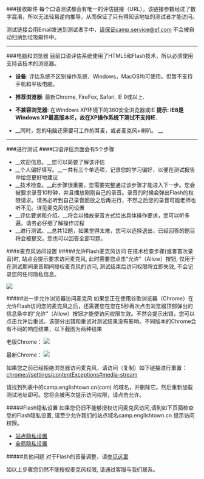 ###接收邮件
每个口语测试都会有唯一的评估链接（URL），该链接参数经过了数字混淆，所以无法轻易逆向推导，从而保证了只有得知该地址的测试者才能访问。

测试链接会用Email发送到测试者手中，请保证camp.service@ef.com 不会被自动归纳到垃圾邮件中。

* * *
###电脑和浏览器
目前口语评估系统使用了HTML5和Flash技术，所以必须使用支持该技术的浏览器。

-   __设备__: 评估系统不区别操作系统，Windows，MacOS均可使用。但暂不支持手机和平板电脑。

-   __推荐浏览器__: 最新Chrome, FireFox, Safari, IE 9或以上. 

-   __不兼容浏览器__: 在Windows XP环境下的360安全浏览器或IE 
__提示: IE8是Windows XP最高版本IE，故在XP操作系统下测试不支持IE.__

-   __同时，您的电脑还需要可工作的耳麦，或者麦克风+喇叭。 __
* * *
###进行测试
####口语评估页面会有5个步骤
- __欢迎信息。__您可以简要了解该评估
- __个人偏好填写。__一共有三个单选项，记录您的学习偏好，以便在测试报告中给您更好地建议
- __技术检查。__此步骤很重要，您需要完整通过该步骤才能进入下一步。您会被要求录音10秒钟，并且播放刚刚自己的录音。录音的时候会弹出Flash的权限请求。请务必听到自己录音回放之后再进行，不然之后您的录音可能老师也听不见。详见麦克风访问设置
- __评估要求和介绍。__将会以播放录音方式给出具体操作要求，您可以听多遍。请务必仔细了解操作过程
- __进行测试。__总共12题，如果觉得太难，您可以选择退出，已经回答的题目将会被提交。您也可以回答全部12题。


####麦克风访问设置
#####允许Flash麦克风访问
在技术检查步骤(或者首次录音)时, 站点会提示要求访问麦克风, 此时需要您点击“允许”（Allow）按钮, 仅用于在测试期间录音期间授权麦克风的访问, 测试结束后访问权限将立即失效, 不会记录您的任何隐私信息。

![](/images/allow1.jpg)

#####进一步允许浏览器访问麦克风
如果您正在使用谷歌浏览器（Chrome）在允许Flash访问您的麦克风之后，还需要您在您在5秒再次点击浏览器顶部弹出的信息条中的“允许”（Allow）按钮才能使访问权限生效。不然会提示出错，您可以点击允许后重试。该部分出错和重试对测试结果没有影响。不同版本的Chrome会有不同的响应结果，以下截图为两种结果

老版Chrome：
![](/images/allow2.jpg)


最新Chrome：
![](/images/allow3.jpg)

如果您之前已经拒绝浏览器访问麦克风，请访问（复制）如下链接进行重置：
<chrome://settings/contentExceptions#media-stream>

请找到列表中的camp.englishtown.cn(com) 的域名，并删除它。然后重新加载测试地址即可。您将会被再次提示访问权限，请点击允许。


#####Flash隐私设置
如果您仍旧不能够授权访问麦克风访问,请到如下页面检查您的Flash隐私设置, 请至少允许我们的站点域名camp.englishtown.cn 提示访问权限。
- [站点隐私设置](https://www.macromedia.com/support/documentation/en/flashplayer/help/settings_manager06.html)
- [全局隐私设置](https://www.macromedia.com/support/documentation/en/flashplayer/help/settings_manager02.html)


#####其他问题
对于Flash的音量调整，请[参见这里](https://www.adobe.com/support/documentation/en/flashplayer/help/help03.html#117408)


如以上步骤您仍然不能授权麦克风权限, 请通过客服与我们联系。